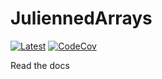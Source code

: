 # JuliennedArrays

[![Latest](https://img.shields.io/badge/docs-latest-blue.svg)](https://bramtayl.github.io/JuliennedArrays.jl/latest)
[![CodeCov](https://codecov.io/gh/bramtayl/JuliennedArrays.jl/branch/master/graph/badge.svg)](https://codecov.io/gh/bramtayl/JuliennedArrays.jl)

Read the docs

